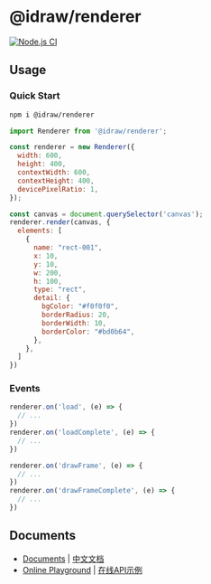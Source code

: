 # @idraw/renderer

[![Node.js CI](https://github.com/idrawjs/idraw/actions/workflows/node.js.yml/badge.svg?branch=main)](https://github.com/idrawjs/idraw/actions/workflows/node.js.yml)


## Usage

### Quick Start

```sh
npm i @idraw/renderer
```

```js
import Renderer from '@idraw/renderer';

const renderer = new Renderer({
  width: 600,
  height: 400,
  contextWidth: 600,
  contextHeight: 400,
  devicePixelRatio: 1,
});

const canvas = document.querySelector('canvas');
renderer.render(canvas, {
  elements: [
    {
      name: "rect-001",
      x: 10,
      y: 10,
      w: 200,
      h: 100,
      type: "rect",
      detail: {
        bgColor: "#f0f0f0",
        borderRadius: 20,
        borderWidth: 10,
        borderColor: "#bd0b64",
      },
    },
  ]
})

```

### Events

```js
renderer.on('load', (e) => {
  // ...
})
renderer.on('loadComplete', (e) => {
  // ...
})

renderer.on('drawFrame', (e) => {
  // ...
})
renderer.on('drawFrameComplete', (e) => {
  // ...
})
```

## Documents

- [Documents](https://idraw.js.org/docs/en/) | [中文文档](https://idraw.js.org/docs/zh/) 
- [Online Playground](https://idraw.js.org/playground/) | [在线API示例](https://idraw.js.org/playground/)
